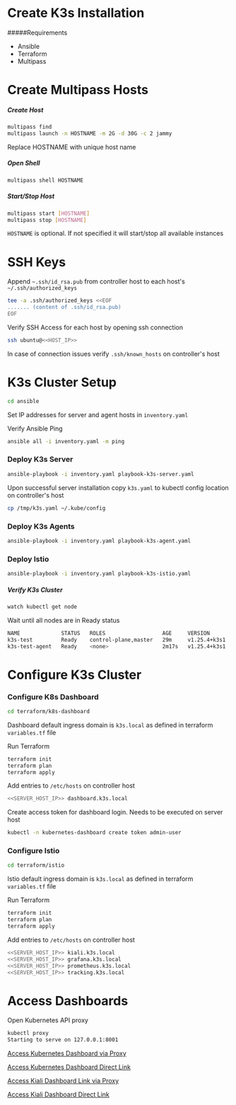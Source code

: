 # Create K3s Installation

#####Requirements

- Ansible
- Terraform
- Multipass

# Create Multipass Hosts

##### Create Host

```bash
multipass find
multipass launch -n HOSTNAME -m 2G -d 30G -c 2 jammy
```

Replace HOSTNAME with unique host name

##### Open Shell

```bash
multipass shell HOSTNAME
```

##### Start/Stop Host

```bash
multipass start [HOSTNAME]
multipass stop [HOSTNAME]
```

`HOSTNAME` is optional. If not specified it will start/stop all available instances

# SSH Keys
Append `~.ssh/id_rsa.pub` from controller host to each host's `~/.ssh/authorized_keys`

```bash
tee -a .ssh/authorized_keys <<EOF
....... (content of .ssh/id_rsa.pub)
EOF
```

Verify SSH Access for each host by opening ssh connection
```bash
ssh ubuntu@<<HOST_IP>>
```

In case of connection issues verify `.ssh/known_hosts` on controller's host

# K3s Cluster Setup

```bash
cd ansible
```

Set IP addresses for server and agent hosts in `inventory.yaml`

Verify Ansible Ping

```bash
ansible all -i inventory.yaml -m ping
```

### Deploy K3s Server

```bash
ansible-playbook -i inventory.yaml playbook-k3s-server.yaml
```

Upon successful server installation copy `k3s.yaml` to kubectl config location on controller's host
```bash
cp /tmp/k3s.yaml ~/.kube/config
```
### Deploy K3s Agents

```bash
ansible-playbook -i inventory.yaml playbook-k3s-agent.yaml
```

### Deploy Istio

```bash
ansible-playbook -i inventory.yaml playbook-k3s-istio.yaml
```

##### Verify K3s Cluster

```bash
watch kubectl get node
```
Wait until all nodes are in Ready status
```bash
NAME             STATUS   ROLES                  AGE     VERSION
k3s-test         Ready    control-plane,master   29m     v1.25.4+k3s1
k3s-test-agent   Ready    <none>                 2m17s   v1.25.4+k3s1
```

# Configure K3s Cluster

### Configure K8s Dashboard
```bash
cd terraform/k8s-dashboard
```
Dashboard default ingress domain is `k3s.local` as defined in terraform `variables.tf` file

Run Terraform
```bash
terraform init
terraform plan
terraform apply
```

Add entries to `/etc/hosts` on controller host
```bash
<<SERVER_HOST_IP>> dashboard.k3s.local
```

Create access token for dashboard login. Needs to be executed on server host

```bash
kubectl -n kubernetes-dashboard create token admin-user
```

### Configure Istio

```bash
cd terraform/istio
```

Istio default ingress domain is `k3s.local` as defined in terraform `variables.tf` file

Run Terraform
```bash
terraform init
terraform plan
terraform apply
```

Add entries to `/etc/hosts` on controller host
```bash
<<SERVER_HOST_IP>> kiali.k3s.local
<<SERVER_HOST_IP>> grafana.k3s.local
<<SERVER_HOST_IP>> prometheus.k3s.local
<<SERVER_HOST_IP>> tracking.k3s.local
```
# Access Dashboards

Open Kubernetes API proxy

```bash
kubectl proxy
Starting to serve on 127.0.0.1:8001
```
[Access Kubernetes Dashboard via Proxy](http://localhost:8001/api/v1/namespaces/kubernetes-dashboard/services/https:kubernetes-dashboard:/proxy/#!/login)

[Access Kubernetes Dashboard Direct Link](https://dashboard.k3s.local)

[Access Kiali Dashboard Link via Proxy](http://localhost:8001/api/v1/namespaces/istio-system/services/kiali:20001/proxy/kiali)

[Access Kiali Dashboard Direct Link](https://kiali.k3s.local)
